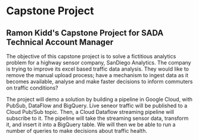 # Capstone Project
Ramon Kidd's Capstone Project for SADA Technical Account Manager
------

The objective of this capstone project is to solve a fictitious analytics problem for a highway sensor company, SanDiego Analytics. The company is trying to improve its excel based traffic data analysis. They would like to remove the manual upload process; have a mechanism to ingest data as it becomes available, analyse and make faster decisions to inform commuters on traffic conditions?


The project will demo a solution by building a pipeline in Google Cloud, with PubSub, DataFlow and BigQuery. Live seneor traffic will be  published to a Cloud Pub/Sub topic. Then, a Cloud Dataflow streaming pipeline will subscribe to it. The pipeline will take the streaming sensor data, transform it, and insert it into a BigQuery table. We will then we be able to run a number of queries to make decisions about traffic health.
